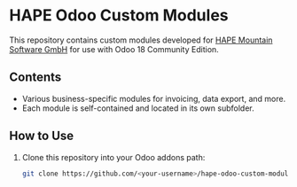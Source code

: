 # HAPE Odoo Custom Modules

This repository contains custom modules developed for [HAPE Mountain Software GmbH](https://mountain.co.at) for use with Odoo 18 Community Edition.

## Contents
- Various business-specific modules for invoicing, data export, and more.
- Each module is self-contained and located in its own subfolder.

## How to Use
1. Clone this repository into your Odoo addons path:
   ```bash
   git clone https://github.com/<your-username>/hape-odoo-custom-modules.git
